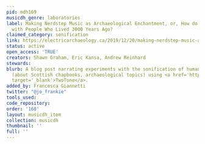 ```yaml
---
pid: mdh169
musicdh_genre: laboratories
label: Making Nerdstep Music as Archaeological Enchantment, or, How do you Connect
  with People Who Lived 3000 Years Ago?
claimed_category: sonification
link: https://electricarchaeology.ca/2019/12/20/making-nerdstep-music-as-archaeological-enchantment-or-how-do-you-connect-with-people-who-lived-3000-years-ago/
status: active
open_access: 'TRUE'
creators: Shawn Graham, Eric Kansa, Andrew Reinhard
stewards: 
blurb: A blog post narrating experiments with the sonification of humanities data
  (about Scottish chapbooks, archaeological topics) using <a href='https://twotone.io/'
  target='_blank'>TwoTone</a>.
added_by: Francesca Giannetti
twitter: "@jo_frankie"
tools_used: 
code_repository: 
order: '168'
layout: musicdh_item
collection: musicdh
thumbnail: ''
full: ''
---
```

